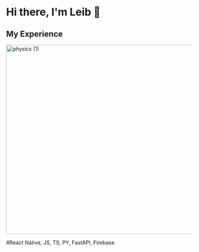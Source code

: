 # Hi there, I'm Leib 👋

## My Experience
<img width="512" height="512" alt="physics (1)" src="https://github.com/user-attachments/assets/dcde7420-9d98-4bcb-aac3-523ad9e3bd7e" />

#React Native, JS, TS, PY, FastAPI, Firebase
